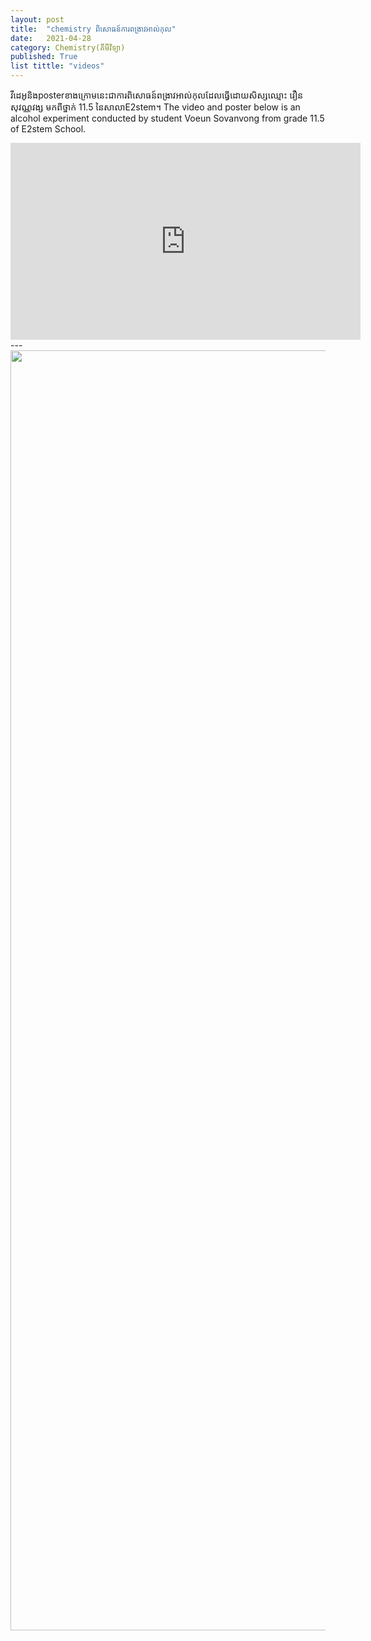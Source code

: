 ```yaml
---
layout: post
title:  "chemistry ពិសោធន៍ការពង្រាវអាល់កុល"
date:   2021-04-28
category: Chemistry(គីមីវិទ្យា)
published: True
list tittle: "videos"
---
```

វីដេអូនិងposterខាងក្រោមនេះជាការពិសោធន៍ពង្រាវអាល់កុលដែលធ្វើដោយសិស្សឈ្មោះ វឿន សុវណ្ណវង្ស មកពីថ្នាក់ ​11.5 នៃសាលាE2stem។
The video and poster below is an alcohol experiment conducted by student Voeun Sovanvong from grade 11.5 of E2stem School.
<iframe width="560" height="315" src="https://www.youtube.com/embed/8w2vzyDUFRI" title="YouTube video player" frameborder="0" allow="accelerometer; autoplay; clipboard-write; encrypted-media; gyroscope; picture-in-picture" allowfullscreen></iframe>
---
<img src="https://i.ibb.co/25KF6K9/photo-2021-07-31-12-44-34.jpg" style="width: 2000px; height: 2048px;">
